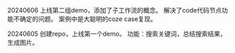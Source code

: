 20240606
上线第二组demo，添加了子工作流的概念。
解决了code代码节点功能不确定的问题。
案例中是大聪明的coze case复现。


20240605
创建repo，上线第一个demo。
功能：搜索关键词，总结搜索结果，生成图片。
